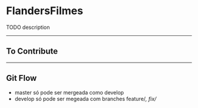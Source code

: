 # FlandersFilmes

TODO description

----
## To Contribute

----
## Git Flow

- master só pode ser mergeada como develop
- develop só pode ser megeada com branches feature/*, fix/*
